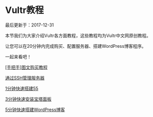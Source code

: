 # Vultr教程

最后更新于：2017-12-31

本节我们为大家介绍Vultr各方面教程，这些教程均为Vultr中文网原创教程。

让您可以在20分钟内完成购买、配置服务器、搭建WordPress博客程序。

一起来看吧！

[ \[手把手\]图文购买教程 ](http://t.cn/EfJu0VX)

[ 通过SSH管理服务器 ](http://t.cn/EfJuie7)

[ 1分钟快速搭建55 ](http://t.cn/EfJdrDN)

[ 3分钟快速安装宝塔面板 ](http://t.cn/EfJBit2)

[ 5分钟快速搭建WordPress博客 ](http://t.cn/EfJgY9K)

